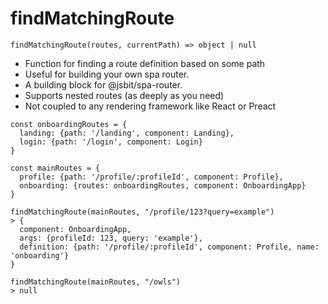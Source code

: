 # findMatchingRoute

`findMatchingRoute(routes, currentPath) => object | null`

- Function for finding a route definition based on some path
- Useful for building your own spa router.
- A building block for @jsbit/spa-router.
- Supports nested routes (as deeply as you need)
- Not coupled to any rendering framework like React or Preact

```
const onboardingRoutes = {
  landing: {path: '/landing', component: Landing},
  login: {path: '/login', component: Login}
}

const mainRoutes = {
  profile: {path: '/profile/:profileId', component: Profile},
  onboarding: {routes: onboardingRoutes, component: OnboardingApp}
}

findMatchingRoute(mainRoutes, "/profile/123?query=example")
> {
  component: OnboardingApp,
  args: {profileId: 123, query: 'example'},
  definition: {path: '/profile/:profileId', component: Profile, name: 'onboarding'}
}

findMatchingRoute(mainRoutes, "/owls")
> null
```
